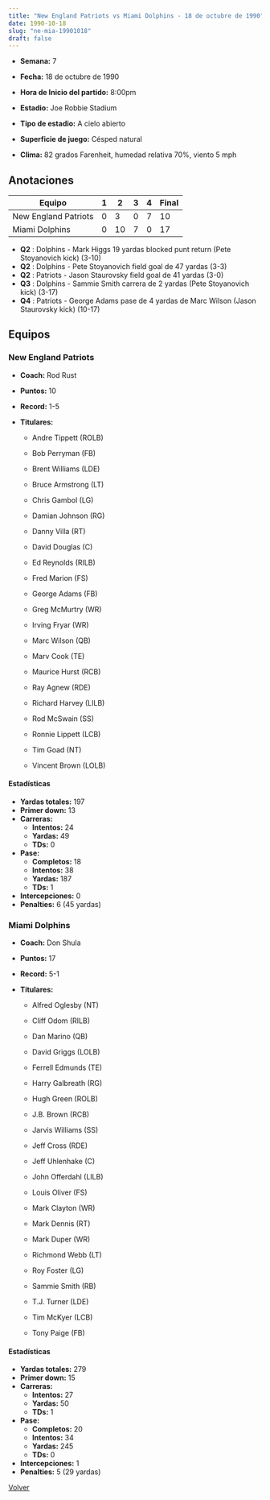 ```yaml
---
title: "New England Patriots vs Miami Dolphins - 18 de octubre de 1990"
date: 1990-10-18
slug: "ne-mia-19901018"
draft: false
---
```


* **Semana:** 7
* **Fecha:** 18 de octubre de 1990

* **Hora de Inicio del partido:** 8:00pm
* **Estadio:** Joe Robbie Stadium
* **Tipo de estadio:** A cielo abierto
* **Superficie de juego:** Césped natural
* **Clima:** 82 grados Farenheit, humedad relativa 70%, viento 5 mph





## Anotaciones
| Equipo | 1 | 2 | 3 | 4 | Final |
|--------|---|---|---|---|-------|
| New England Patriots  | 0 | 3 | 0 | 7  | 10 |
| Miami Dolphins  | 0 | 10 | 7 | 0  | 17 |
* **Q2** : Dolphins - Mark Higgs 19 yardas blocked punt return (Pete Stoyanovich kick) (3-10)
* **Q2** : Dolphins - Pete Stoyanovich field goal de 47 yardas (3-3)
* **Q2** : Patriots - Jason Staurovsky field goal de 41 yardas (3-0)
* **Q3** : Dolphins - Sammie Smith carrera de 2 yardas (Pete Stoyanovich kick) (3-17)
* **Q4** : Patriots - George Adams pase de 4 yardas de Marc Wilson (Jason Staurovsky kick) (10-17)


## Equipos


### New England Patriots
* **Coach:** Rod Rust
* **Puntos:** 10
* **Record:** 1-5
* **Titulares:** 

  * Andre Tippett (ROLB) 

  * Bob Perryman (FB) 

  * Brent Williams (LDE) 

  * Bruce Armstrong (LT) 

  * Chris Gambol (LG) 

  * Damian Johnson (RG) 

  * Danny Villa (RT) 

  * David Douglas (C) 

  * Ed Reynolds (RILB) 

  * Fred Marion (FS) 

  * George Adams (FB) 

  * Greg McMurtry (WR) 

  * Irving Fryar (WR) 

  * Marc Wilson (QB) 

  * Marv Cook (TE) 

  * Maurice Hurst (RCB) 

  * Ray Agnew (RDE) 

  * Richard Harvey (LILB) 

  * Rod McSwain (SS) 

  * Ronnie Lippett (LCB) 

  * Tim Goad (NT) 

  * Vincent Brown (LOLB) 

#### Estadísticas
* **Yardas totales:** 197
* **Primer down:** 13
* **Carreras:**
  * **Intentos:** 24
  * **Yardas:** 49
  * **TDs:** 0
* **Pase:**
  * **Completos:** 18
  * **Intentos:** 38
  * **Yardas:** 187
  * **TDs:** 1
* **Intercepciones:** 0
* **Penalties:** 6 (45 yardas)

### Miami Dolphins
* **Coach:** Don Shula
* **Puntos:** 17
* **Record:** 5-1
* **Titulares:** 

  * Alfred Oglesby (NT) 

  * Cliff Odom (RILB) 

  * Dan Marino (QB) 

  * David Griggs (LOLB) 

  * Ferrell Edmunds (TE) 

  * Harry Galbreath (RG) 

  * Hugh Green (ROLB) 

  * J.B. Brown (RCB) 

  * Jarvis Williams (SS) 

  * Jeff Cross (RDE) 

  * Jeff Uhlenhake (C) 

  * John Offerdahl (LILB) 

  * Louis Oliver (FS) 

  * Mark Clayton (WR) 

  * Mark Dennis (RT) 

  * Mark Duper (WR) 

  * Richmond Webb (LT) 

  * Roy Foster (LG) 

  * Sammie Smith (RB) 

  * T.J. Turner (LDE) 

  * Tim McKyer (LCB) 

  * Tony Paige (FB) 

#### Estadísticas
* **Yardas totales:** 279
* **Primer down:** 15
* **Carreras:**
  * **Intentos:** 27
  * **Yardas:** 50
  * **TDs:** 1
* **Pase:**
  * **Completos:** 20
  * **Intentos:** 34
  * **Yardas:** 245
  * **TDs:** 0
* **Intercepciones:** 1
* **Penalties:** 5 (29 yardas)


[Volver](/historia/1990)
